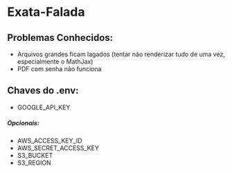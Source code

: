 # Exata-Falada

## Problemas Conhecidos:
* Arquivos grandes ficam lagados (tentar não renderizar tudo de uma vez, especialmente o MathJax)
* PDF com senha não funciona

## Chaves do .env:
* GOOGLE_API_KEY
##### Opcionais:
* AWS_ACCESS_KEY_ID
* AWS_SECRET_ACCESS_KEY
* S3_BUCKET
* S3_REGION
